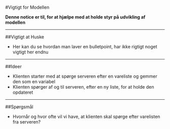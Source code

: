 #Vigtigt for Modellen

**Denne notice er til, for at hjælpe med at holde styr på udvikling af modellen**

---
##Vigtigt at Huske
- Her kan du se hvordan man laver en bulletpoint, har ikke rigtigt noget vigtigt her endnu

---
##Ideer
- Klienten starter med at spørge serveren efter en vareliste og gemmer den som en variabel
- Klienten spørger af og til serveren, efter en ny liste, for at holde den opdateret

---
##Spørgsmål
- Hvornår og hvor ofte vil vi have, at klienten skal spørge efter varelisten fra serveren?